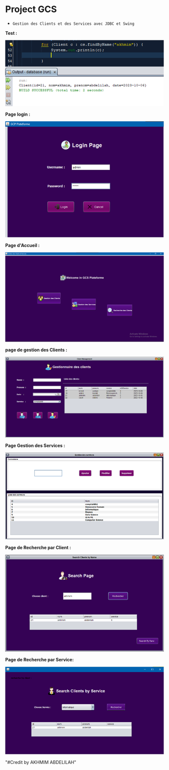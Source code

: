 # Project GCS

- `Gestion des Clients et des Services avec JDBC et Swing`

**Test :**

![Test](img/test.png)

**Page login :**

![Login](./img/login.png)

**Page d'Accueil :**

![Login](./img/accueil.png)

**page de gestion des Clients :**

![Login](./img/clients.png)

**Page Gestion des Services :**

![Login](./img/services.png)

**Page de Recherche par Client :**

![Login](./img/searchClient.png)

**Page de Recherche par Service:**

![Login](./img/searchService.png)

"#Credit by AKHMIM ABDELILAH"
